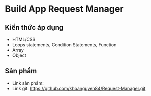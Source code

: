 # Build App Request Manager

## Kiến thức áp dụng
- HTML/CSS
- Loops statements, Condition Statements, Function
- Array
- Object


## Sản phẩm
- Link sản phẩm:
- Link git: https://github.com/khoanguyen84/Request-Manager.git